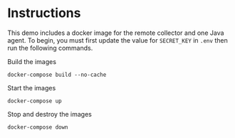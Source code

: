 # Instructions
This demo includes a docker image for the remote collector and one Java agent.  To begin, you must first update the value for `SECRET_KEY` in `.env` then run the following commands.

Build the images
```
docker-compose build --no-cache
```

Start the images
```
docker-compose up
```

Stop and destroy the images
```
docker-compose down
```